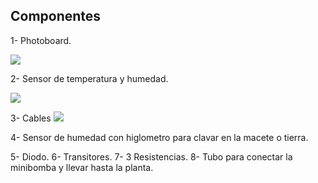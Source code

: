 ## Componentes
1- Photoboard.

![](https://github.com/aRnAu1012/proyecto-huerto/blob/main/photoboard.jpg)


2- Sensor de temperatura y humedad.

![](https://github.com/aRnAu1012/proyecto-huerto/blob/main/Sensor%20de%20temperatura.jpg)



3- Cables
![](https://github.com/aRnAu1012/proyecto-huerto/blob/main/cables.jpg)

4- Sensor de humedad con higlometro para clavar en la macete o tierra.

5- Diodo.
6- Transitores.
7- 3 Resistencias.
8- Tubo para conectar la minibomba y llevar hasta la planta.
